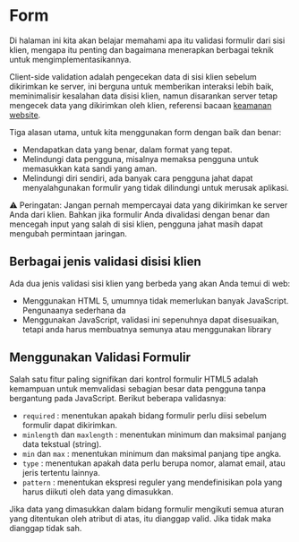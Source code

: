 # Form
Di halaman ini kita akan belajar memahami apa itu validasi formulir dari sisi klien, mengapa itu penting dan bagaimana menerapkan berbagai teknik untuk mengimplementasikannya.

Client-side validation adalah pengecekan data di sisi klien sebelum dikirimkan ke server, ini berguna untuk memberikan interaksi lebih baik, meminimalisir kesalahan data disisi klien, namun disarankan server tetap mengecek data yang dikirimkan oleh klien, referensi bacaan [keamanan website](https://developer.mozilla.org/en-US/docs/Learn/Server-side/First_steps/Website_security).

Tiga alasan utama, untuk kita menggunakan form dengan baik dan benar:

- Mendapatkan data yang benar, dalam format yang tepat.
- Melindungi data pengguna, misalnya memaksa pengguna untuk memasukkan kata sandi yang aman.
- Melindungi diri sendiri, ada banyak cara pengguna jahat dapat menyalahgunakan formulir yang tidak dilindungi untuk merusak aplikasi.

<aside>
⚠️ Peringatan: Jangan pernah mempercayai data yang dikirimkan ke server Anda dari klien. Bahkan jika formulir Anda divalidasi dengan benar dan mencegah input yang salah di sisi klien, pengguna jahat masih dapat mengubah permintaan jaringan.

</aside>

## Berbagai jenis validasi disisi klien

Ada dua jenis validasi sisi klien yang berbeda yang akan Anda temui di web:

- Menggunakan HTML 5, umumnya tidak memerlukan banyak JavaScript. Pengunaanya sederhana da
- Menggunakan JavaScript, validasi ini sepenuhnya dapat disesuaikan, tetapi anda harus membuatnya semunya atau menggunakan library

## Menggunakan Validasi Formulir

Salah satu fitur paling signifikan dari kontrol formulir HTML5 adalah kemampuan untuk memvalidasi sebagian besar data pengguna tanpa bergantung pada JavaScript. Berikut beberapa validasnya:

- `required` : menentukan apakah bidang formulir perlu diisi sebelum formulir dapat dikirimkan.
- `minlength` dan `maxlength` : menentukan minimum dan maksimal panjang data tekstual (string).
- `min` dan `max` : menentukan minimum dan maksimal panjang tipe angka.
- `type` : menentukan apakah data perlu berupa nomor, alamat email, atau jeris tertentu lainnya.
- `pattern` : menentukan ekspresi reguler yang mendefinisikan pola yang harus diikuti oleh data yang dimasukkan.

Jika data yang dimasukkan dalam bidang formulir mengikuti semua aturan yang ditentukan oleh atribut di atas, itu dianggap valid. Jika tidak maka dianggap tidak sah.